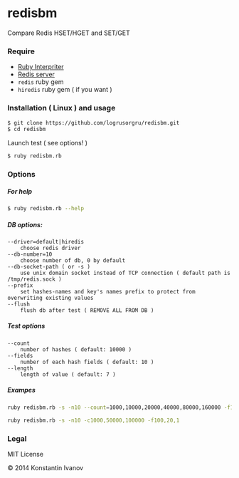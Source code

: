 redisbm
=======

Compare Redis HSET/HGET and SET/GET

### Require

* [Ruby Interpriter](http://ruby-lang.org)
* [Redis server](http://redis.io)
* `redis` ruby gem
* `hiredis` ruby gem ( if you want )


### Installation ( Linux ) and usage

```bash
$ git clone https://github.com/logrusorgru/redisbm.git
$ cd redisbm
```
Launch test ( see options! )

```bash
$ ruby redisbm.rb
```

### Options

##### For help

```bash
$ ruby redisbm.rb --help
```

##### DB options:

	--driver=default|hiredis
		choose redis driver
	--db-number=10
		choose number of db, 0 by default
	--db-socket-path ( or -s )
		use unix domain socket instead of TCP connection ( default path is /tmp/redis.sock )
	--prefix
		set hashes-names and key's names prefix to protect from overwriting existing values
	--flush
		flush db after test ( REMOVE ALL FROM DB )

##### Test options

	--count
		number of hashes ( default: 10000 )
	--fields
		number of each hash fields ( default: 10 )
	--length
		length of value ( default: 7 )

##### Exampes

```bash
ruby redisbm.rb -s -n10 --count=1000,10000,20000,40000,80000,160000 -f100
```

```bash
ruby redisbm.rb -s -n10 -c1000,50000,100000 -f100,20,1
```

### Legal

MIT License

&copy; 2014 Konstantin Ivanov
